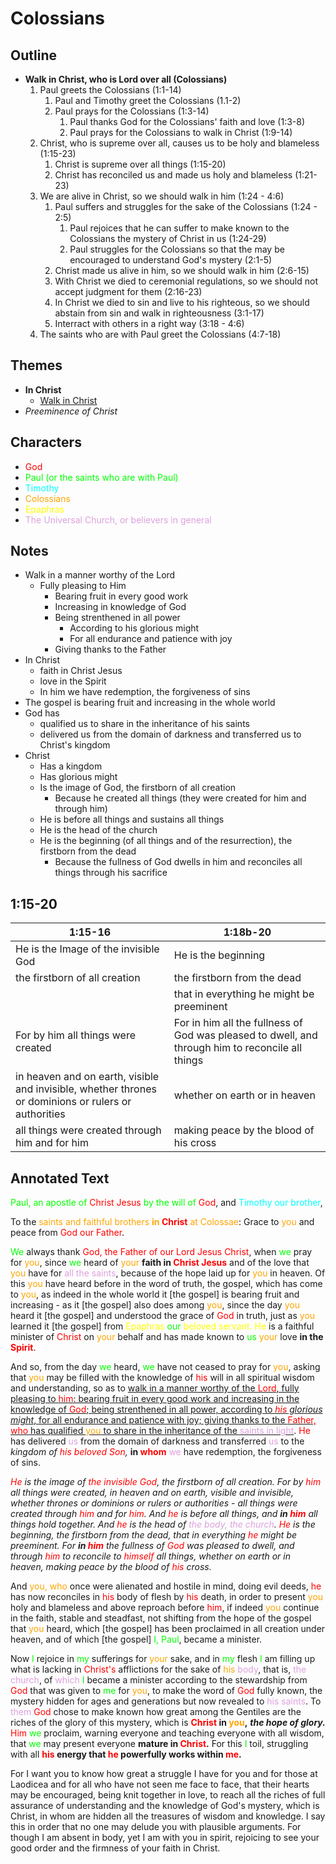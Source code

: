 <style>
g { color: Red }
pa { color: Lime }
t { color: Cyan }
c { color: Orange }
e { color: Yellow }
ch { color: Plum }
</style>

# Colossians

## Outline

* **Walk in Christ, who is Lord over all (Colossians)**
    1. Paul greets the Colossians (1:1-14)
        1. Paul and Timothy greet the Colossians (1.1-2)
        2. Paul prays for the Colossians (1:3-14)
            1. Paul thanks God for the Colossians' faith and love (1:3-8)
            2. Paul prays for the Colossians to walk in Christ (1:9-14)
    2. Christ, who is supreme over all, causes us to be holy and blameless (1:15-23)
        1. Christ is supreme over all things (1:15-20)
        2. Christ has reconciled us and made us holy and blameless (1:21-23)
    3. We are alive in Christ, so we should walk in him (1:24 - 4:6)
        1. Paul suffers and struggles for the sake of the Colossians (1:24 - 2:5)
            1. Paul rejoices that he can suffer to make known to the Colossians the mystery of Christ in us (1:24-29)
            2. Paul struggles for the Colossians so that the may be encouraged to understand God's mystery (2:1-5)
        2. Christ made us alive in him, so we should walk in him (2:6-15)
        3. With Christ we died to ceremonial regulations, so we should not accept judgment for them (2:16-23)
        4. In Christ we died to sin and live to his righteous, so we should abstain from sin and walk in righteousness (3:1-17)
        5. Interract with others in a right way (3:18 - 4:6)
    4. The saints who are with Paul greet the Colossians (4:7-18)

## Themes
* **In Christ**
    * <u>Walk in Christ</u>
* *Preeminence of Christ*

## Characters

* <g>God</g>
* <pa>Paul (or the saints who are with Paul)</pa>
* <t>Timothy</t>
* <c>Colossians</c>
* <e>Epaphras</e>
* <ch>The Universal Church, or believers in general</ch>

## Notes

* Walk in a manner worthy of the Lord
    * Fully pleasing to Him
        * Bearing fruit in every good work
        * Increasing in knowledge of God
        * Being strenthened in all power
            * According to his glorious might
            * For all endurance and patience with joy
        * Giving thanks to the Father
* In Christ
    * faith in Christ Jesus
    * love in the Spirit
    * In him we have redemption, the forgiveness of sins
* The gospel is bearing fruit and increasing in the whole world
* God has
    * qualified us to share in the inheritance of his saints
    * delivered us from the domain of darkness and transferred us to Christ's kingdom
* Christ
    * Has a kingdom
    * Has glorious might
    * Is the image of God, the firstborn of all creation
        * Because he created all things (they were created for him and through him)
    * He is before all things and sustains all things
    * He is the head of the church
    * He is the beginning (of all things and of the resurrection), the firstborn from the dead
        * Because the fullness of God dwells in him and reconciles all things through his sacrifice

## 1:15-20

| 1:15-16                                         | 1:18b-20                                  |
| ----------------------------------------------- | ----------------------------------------- |
| He is the Image of the invisible God            | He is the beginning                       |
| the firstborn of all creation                   | the firstborn from the dead               |
|                                                 | that in everything he might be preeminent |
| For by him all things were created | For in him all the fullness of God was pleased to dwell, and through him to reconcile all things |
| in heaven and on earth, visible and invisible, whether thrones or dominions or rulers or authorities | whether on earth or in heaven |
| all things were created through him and for him | making peace by the blood of his cross    |

## Annotated Text

<pa>Paul, an apostle of</pa> <g>Christ Jesus</g> <pa>by the will of</pa> <g>God</g>,
and <t>Timothy our brother</t>,

To the <c>saints and faithful brothers **in</c> <g>Christ</g>** <c>at Colossae</c>:
Grace to <c>you</c> and peace from <g>God our Father</g>.

<pa>We</pa> always thank <g>God, the Father of our Lord Jesus Christ</g>,
when <pa>we</pa> pray for <c>you</c>,
since <pa>we</pa> heard of <c>your</c> **faith in <g>Christ Jesus</g>**
and of the love that <c>you</c> have for <ch>all the saints</ch>,
because of the hope laid up for <c>you</c> in heaven.
Of this <c>you</c> have heard before in the word of truth, the gospel, which has come to <c>you</c>,
as indeed in the whole world it \[the gospel\] is bearing fruit and increasing -
as it \[the gospel\] also does among <c>you</c>, since the day <c>you</c> heard it \[the gospel\]
and understood the grace of <g>God</g> in truth,
just as <c>you</c> learned it \[the gospel\] from <e>Epaphras</e> <pa>our</pa> <e>beloved servant.
He</e> is a faithful minister of <g>Christ</g> on <c>your</c> behalf
and has made known to <pa>us</pa> <c>your</c> love **in the <g>Spirit</g>**.

And so, from the day <pa>we</pa> heard, <pa>we</pa> have not ceased to pray for <c>you</c>,
asking that <c>you</c> may be filled with the knowledge of <g>his</g> will in all spiritual wisdom and understanding,
so as to <u>walk in a manner worthy of the  <g>Lord</g>, fully pleasing to <g>him</g>:
bearing fruit in every good work and increasing in the knowledge of <g>God</g>;
being strenthened in all power, according to *<g>his</g> glorious might*,
for all endurance and patience with joy; giving thanks to the <g>Father,
who</g> has qualified <c>you</c> to share in the inheritance of the <ch>saints in light</ch></u>.
<g>He</g> has delivered <ch>us</ch> from the domain of darkness and transferred <ch>us</ch> to the *kingdom of <g>his beloved Son</g>,*
**in <g>whom</g>** <ch>we</ch> have redemption, the forgiveness of sins.

*<g>He</g> is the image of <g>the invisible God</g>, the firstborn of all creation.
For by <g>him</g> all things were created, in heaven and on earth, visible and invisible, whether thrones or dominions or rulers or authorities - all things were created through <g>him</g> and for <g>him</g>.
And <g>he</g> is before all things, and **in <g>him</g>** all things hold together.
And <g>he</g> is the head of <ch>the body, the church</ch>.
<g>He</g> is the beginning, the firstborn from the dead, that in everything <g>he</g> might be preeminent.
For **in <g>him</g>** the fullness of <g>God</g> was pleased to dwell, and through <g>him</g> to reconcile to <g>himself</g> all things, whether on earth or in heaven, making peace by the blood of <g>his</g> cross.*

And <c>you, who</c> once were alienated and hostile in mind, doing evil deeds,
<g>he</g> has now reconciles in <g>his</g> body of flesh by <g>his</g> death, in order to present <c>you</c> holy and blameless and above reproach before <g>him</g>,
if indeed <c>you</c> continue in the faith, stable and steadfast,
not shifting from the hope of the gospel that <c>you</c> heard, which \[the gospel\] has been proclaimed in all creation under heaven, and of which \[the gospel\] <pa>I, Paul</pa>, became a minister.

Now <pa>I</pa> rejoice in <pa>my</pa> sufferings for <c>your</c> sake,
and in <pa>my</pa> flesh <pa>I</pa> am filling up what is lacking in <g>Christ's</g> afflictions for the sake of <c>his</c> <ch>body</ch>,
that is, <ch>the church</ch>,
of <ch>which</ch> <pa>I</pa> became a minister according to the stewardship from <g>God</g> that was given to <pa>me</pa> for <c>you</c>,
to make the word of <g>God</g> fully known,
the mystery hidden for ages and generations but now revealed to <ch>his saints</ch>.
To <ch>them</ch> <g>God</g> chose to make known how great among the Gentiles are the riches of the glory of this mystery, which is **<g>Christ</g> in <c>you</c>,** ***the hope of glory.***
<g>Him</g> <pa>we</pa> proclaim, warning everyone and teaching everyone with all wisdom, that <pa>we</pa> may present everyone **mature in <g>Christ</g>.**
For this <pa>I</pa> toil, struggling with all **<g>his</g> energy that <g>he</g> powerfully works within <g>me</g>.**

For I want you to know how great a struggle I have for you and for those at Laodicea and for all who have not seen me face to face,
that their hearts may be encouraged, being knit together in love, to reach all the riches of full assurance of understanding and the knowledge of God's mystery,
which is Christ, in whom are hidden all the treasures of wisdom and knowledge.
I say this in order that no one may delude you with plausible arguments.
For though I am absent in body, yet I am with you in spirit, rejoicing to see your good order and the firmness of your faith in Christ.

